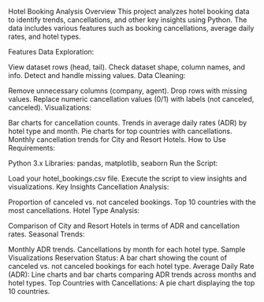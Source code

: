 Hotel Booking Analysis
Overview
This project analyzes hotel booking data to identify trends, cancellations, and other key insights using Python. The data includes various features such as booking cancellations, average daily rates, and hotel types.

Features
Data Exploration:

View dataset rows (head, tail).
Check dataset shape, column names, and info.
Detect and handle missing values.
Data Cleaning:

Remove unnecessary columns (company, agent).
Drop rows with missing values.
Replace numeric cancellation values (0/1) with labels (not canceled, canceled).
Visualizations:

Bar charts for cancellation counts.
Trends in average daily rates (ADR) by hotel type and month.
Pie charts for top countries with cancellations.
Monthly cancellation trends for City and Resort Hotels.
How to Use
Requirements:

Python 3.x
Libraries: pandas, matplotlib, seaborn
Run the Script:

Load your hotel_bookings.csv file.
Execute the script to view insights and visualizations.
Key Insights
Cancellation Analysis:

Proportion of canceled vs. not canceled bookings.
Top 10 countries with the most cancellations.
Hotel Type Analysis:

Comparison of City and Resort Hotels in terms of ADR and cancellation rates.
Seasonal Trends:

Monthly ADR trends.
Cancellations by month for each hotel type.
Sample Visualizations
Reservation Status: A bar chart showing the count of canceled vs. not canceled bookings for each hotel type.
Average Daily Rate (ADR): Line charts and bar charts comparing ADR trends across months and hotel types.
Top Countries with Cancellations: A pie chart displaying the top 10 countries.
